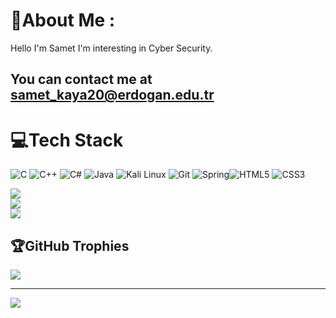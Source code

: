 # 💫About Me :

Hello I'm Samet I'm interesting in Cyber Security.

## You can contact me at samet_kaya20@erdogan.edu.tr


# 💻Tech Stack
![C](https://img.shields.io/badge/C-00599C?style=for-the-badge&logo=c&logoColor=white) ![C++](https://img.shields.io/badge/C%2B%2B-00599C?style=for-the-badge&logo=c%2B%2B&logoColor=white) ![C#](https://img.shields.io/badge/C%23-239120?style=for-the-badge&logo=c-sharp&logoColor=white) ![Java](https://img.shields.io/badge/Java-ED8B00?style=for-the-badge&logo=java&logoColor=white) ![Kali Linux](https://img.shields.io/badge/Kali_Linux-557C94?style=for-the-badge&logo=kali-linux&logoColor=white) ![Git](https://img.shields.io/badge/GIT-E44C30?style=for-the-badge&logo=git&logoColor=white) ![Spring](https://img.shields.io/badge/Spring-6DB33F?style=for-the-badge&logo=spring&logoColor=white)![HTML5](https://img.shields.io/badge/html5-%23E34F26.svg?style=for-the-badge&logo=html5&logoColor=white) ![CSS3](https://img.shields.io/badge/css3-%231572B6.svg?style=for-the-badge&logo=css3&logoColor=white) 

![](https://github-readme-stats.vercel.app/api?username=Samet-Kaya&theme=dark&hide_border=false&include_all_commits=false&count_private=false)<br/>
![](https://github-readme-streak-stats.herokuapp.com/?user=Samet-Kaya&theme=dark&hide_border=false)<br/>
![](https://github-readme-stats.vercel.app/api/top-langs/?username=Samet-Kaya&theme=dark&hide_border=false&include_all_commits=false&count_private=false&layout=compact)

## 🏆GitHub Trophies
![](https://github-profile-trophy.vercel.app/?username=Samet-Kaya&theme=gruvbox&no-frame=false&no-bg=false&margin-w=4)

---
[![](https://visitcount.itsvg.in/api?id=Samet-Kaya&icon=0&color=0)](https://visitcount.itsvg.in)
